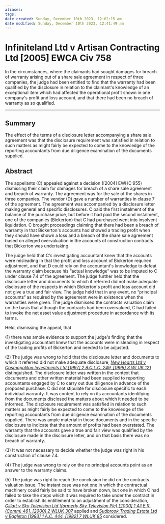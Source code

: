 ```yaml
---
aliases: 
tags: 
date created: Sunday, December 10th 2023, 12:02:15 am
date modified: Sunday, December 10th 2023, 12:41:49 am
---
```


# Infiniteland Ltd v Artisan Contracting Ltd [2005] EWCA Civ 758

In the circumstances, where the claimants had sought damages for breach of warranty arising out of a share sale agreement in respect of three companies, the judge had been entitled to find that the warranty had been qualified by the disclosure in relation to the claimant's knowledge of an exceptional item which had affected the operational profit shown in one company's profit and loss account, and that there had been no breach of warranty as so qualified.  

  
---

## Summary

The effect of the terms of a disclosure letter accompanying a share sale agreement was that the disclosure requirement was satisfied in relation to such matters as might fairly be expected to come to the knowledge of the reporting accountants from due diligence examination of the documents supplied.

## Abstract

The appellants (C) appealed against a decision ([2004] EWHC 955) dismissing their claim for damages for breach of a share sale agreement and breach of warranty. The agreement was for the sale of the shares in three companies. The vendor (D) gave a number of warranties in clause 7 of the agreement. The agreement was accompanied by a disclosure letter making general and specific disclosures. C paid the first instalment of the balance of the purchase price, but before it had paid the second instalment, one of the companies (Bickerton) that C had purchased went into insolvent liquidation. C brought proceedings claiming that there had been a breach of warranty in that Bickerton's accounts had showed a trading profit when they should have shown a loss and a breach of the share sale agreement based on alleged overvaluation in the accounts of construction contracts that Bickerton was undertaking.

The judge held that C's investigating accountant knew that the accounts were misleading in that the profit and loss account of Bickerton required adjustment, and that D could rely on the accountant's knowledge to defeat the warranty claim because his “actual knowledge” was to be imputed to C under clause 7.4 of the agreement. The judge further held that the disclosure letter and documents to which it referred did not make adequate disclosure of the respects in which Bickerton's profit and loss account did not give a true and fair view. The judge held that in any event, no “principal accounts” as required by the agreement were in existence when the warranties were given. The judge dismissed the contracts valuation claim on the basis that although the contracts had been overvalued, C had failed to invoke the net asset value adjustment procedure in accordance with its terms.

Held, dismissing the appeal, that

(1) there was ample evidence to support the judge's finding that the investigating accountant knew that the accounts were misleading in respect of the trading profits of Bickerton and needed to be adjusted.

(2) The judge was wrong to hold that the disclosure letter and documents to which it referred did not make adequate disclosure, _[New Hearts Ltd v Cosmopolitan Investments Ltd [1997] 2 B.C.L.C. 249, [1996] 3 WLUK 121](https://uk.westlaw.com/Document/I7AAF80E0E43611DA8FC2A0F0355337E9/View/FullText.html?originationContext=document&transitionType=DocumentItem&ppcid=bfc7e211377f4846a516225c86dca4f1&contextData=(sc.Default))_ distinguished. The disclosure letter was written in the context that documents and other written material had been supplied to reporting accountants engaged by C to carry out due diligence in advance of the proposed purchase. C did not stipulate for disclosure specific to each individual warranty. It was content to rely on its accountants identifying from the documents disclosed the matters about which it needed to be informed. The disclosure requirement was satisfied in relation to such matters as might fairly be expected to come to the knowledge of the reporting accountants from due diligence examination of the documents supplied. There was ample material in those documents and in the specific disclosure to indicate that the amount of profits had been overstated. The warranty that the accounts gave a true and fair view was qualified by the disclosure made in the disclosure letter, and on that basis there was no breach of warranty.

(3) It was not necessary to decide whether the judge was right in his construction of clause 7.4.

(4) The judge was wrong to rely on the no principal accounts point as an answer to the warranty claims.

(5) The judge was right to reach the conclusion he did on the contracts valuation issue. The instant case was not one in which the contractual machinery could fairly be said to have broken down, but one in which C had failed to take the steps which it was required to take under the contract in order to establish its entitlement to an adjustment of the consideration, _[Gillatt v Sky Television Ltd (formerly Sky Television Plc) [2000] 1 All E.R. (Comm) 461, [2000] 2 WLUK 307](https://uk.westlaw.com/Document/IAEE71C10E42711DA8FC2A0F0355337E9/View/FullText.html?originationContext=document&transitionType=DocumentItem&ppcid=bfc7e211377f4846a516225c86dca4f1&contextData=(sc.Default))_ applied and _[Sudbrook Trading Estate Ltd v Eggleton [1983] 1 A.C. 444, [1982] 7 WLUK 95](https://uk.westlaw.com/Document/IC636DD00E42811DA8FC2A0F0355337E9/View/FullText.html?originationContext=document&transitionType=DocumentItem&ppcid=bfc7e211377f4846a516225c86dca4f1&contextData=(sc.Default))_ considered.
